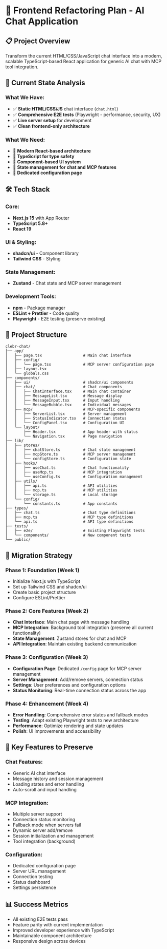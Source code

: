 # 🚀 Frontend Refactoring Plan - AI Chat Application

## 📋 Project Overview
Transform the current HTML/CSS/JavaScript chat interface into a modern, scalable TypeScript-based React application for generic AI chat with MCP tool integration.

## 🎯 Current State Analysis

### What We Have:
- ✅ **Static HTML/CSS/JS** chat interface (`chat.html`)
- ✅ **Comprehensive E2E tests** (Playwright - performance, security, UX)
- ✅ **Live server setup** for development
- ✅ **Clean frontend-only architecture**

### What We Need:
- 🔄 **Modern React-based architecture**
- 🔄 **TypeScript for type safety**
- 🔄 **Component-based UI system**
- 🔄 **State management for chat and MCP features**
- 🔄 **Dedicated configuration page**

## 🛠️ Tech Stack

### **Core:**
- **Next.js 15** with App Router
- **TypeScript 5.8+**
- **React 19**

### **UI & Styling:**
- **shadcn/ui** - Component library
- **Tailwind CSS** - Styling

### **State Management:**
- **Zustand** - Chat state and MCP server management

### **Development Tools:**
- **npm** - Package manager
- **ESLint + Prettier** - Code quality
- **Playwright** - E2E testing (preserve existing)

## 📁 Project Structure

```
clebr-chat/
├── app/
│   ├── page.tsx                  # Main chat interface
│   ├── config/
│   │   └── page.tsx              # MCP server configuration page
│   ├── layout.tsx
│   └── globals.css
├── components/
│   ├── ui/                       # shadcn/ui components
│   ├── chat/                     # Chat components
│   │   ├── ChatInterface.tsx     # Main chat container
│   │   ├── MessageList.tsx       # Message display
│   │   ├── MessageInput.tsx      # Input handling
│   │   └── MessageBubble.tsx     # Individual messages
│   ├── mcp/                      # MCP-specific components
│   │   ├── ServerList.tsx        # Server management
│   │   ├── StatusIndicator.tsx   # Connection status
│   │   └── ConfigPanel.tsx       # Configuration UI
│   └── layout/
│       ├── Header.tsx            # App header with status
│       └── Navigation.tsx        # Page navigation
├── lib/
│   ├── stores/
│   │   ├── chatStore.ts          # Chat state management
│   │   ├── mcpStore.ts           # MCP server management
│   │   └── configStore.ts        # Configuration state
│   ├── hooks/
│   │   ├── useChat.ts            # Chat functionality
│   │   ├── useMcp.ts             # MCP integration
│   │   └── useConfig.ts          # Configuration management
│   ├── utils/
│   │   ├── api.ts                # API utilities
│   │   ├── mcp.ts                # MCP utilities
│   │   └── storage.ts            # Local storage
│   └── config/
│       └── constants.ts          # App constants
├── types/
│   ├── chat.ts                   # Chat type definitions
│   ├── mcp.ts                    # MCP type definitions
│   └── api.ts                    # API type definitions
├── tests/
│   ├── e2e/                      # Existing Playwright tests
│   └── components/               # New component tests
└── public/
```

## 🔄 Migration Strategy

### **Phase 1: Foundation (Week 1)**
- Initialize Next.js with TypeScript
- Set up Tailwind CSS and shadcn/ui
- Create basic project structure
- Configure ESLint/Prettier

### **Phase 2: Core Features (Week 2)**
- **Chat Interface**: Main chat page with message handling
- **MCP Integration**: Background tool integration (preserve all current functionality)
- **State Management**: Zustand stores for chat and MCP
- **API Integration**: Maintain existing backend communication

### **Phase 3: Configuration (Week 3)**
- **Configuration Page**: Dedicated `/config` page for MCP server management
- **Server Management**: Add/remove servers, connection status
- **Settings**: User preferences and configuration options
- **Status Monitoring**: Real-time connection status across the app

### **Phase 4: Enhancement (Week 4)**
- **Error Handling**: Comprehensive error states and fallback modes
- **Testing**: Adapt existing Playwright tests to new architecture
- **Performance**: Optimize rendering and state updates
- **Polish**: UI improvements and accessibility

## 🎯 Key Features to Preserve

### **Chat Features:**
- Generic AI chat interface
- Message history and session management
- Loading states and error handling
- Auto-scroll and input handling

### **MCP Integration:**
- Multiple server support
- Connection status monitoring
- Fallback mode when servers fail
- Dynamic server add/remove
- Session initialization and management
- Tool integration (background)

### **Configuration:**
- Dedicated configuration page
- Server URL management
- Connection testing
- Status dashboard
- Settings persistence

## 📊 Success Metrics
- All existing E2E tests pass
- Feature parity with current implementation
- Improved developer experience with TypeScript
- Maintainable component architecture
- Responsive design across devices
